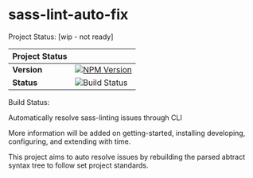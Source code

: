 # sass-lint-auto-fix

Project Status: [wip - not ready]


| Project Status| |
|-----------------	|---	|
| **Version** |[![NPM Version](https://badge.fury.io/js/sass-lint-auto-fix.svg?style=flat)](https://npmjs.org/package/sass-lint-auto-fix)|
| **Status**    	|![Build Status](https://travis-ci.org/srowhani/sass-lint-auto-fix.svg?branch=master)|

Build Status: 

Automatically resolve sass-linting issues through CLI

More information will be added on getting-started, installing developing, configuring, and extending with time.

This project aims to auto resolve issues by rebuilding the parsed abtract syntax tree to follow set project standards.

